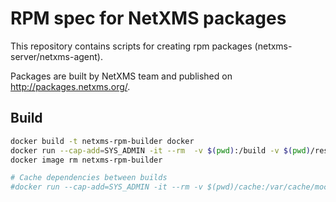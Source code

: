 # RPM spec for NetXMS packages

This repository contains scripts for creating rpm packages (netxms-server/netxms-agent).

Packages are built by NetXMS team and published on http://packages.netxms.org/.

## Build

```sh
docker build -t netxms-rpm-builder docker
docker run --cap-add=SYS_ADMIN -it --rm  -v $(pwd):/build -v $(pwd)/result:/result netxms-rpm-builder
docker image rm netxms-rpm-builder

# Cache dependencies between builds
#docker run --cap-add=SYS_ADMIN -it --rm -v $(pwd)/cache:/var/cache/mock -v $(pwd):/build -v $(pwd)/result:/result netxms-rpm-builder
```
